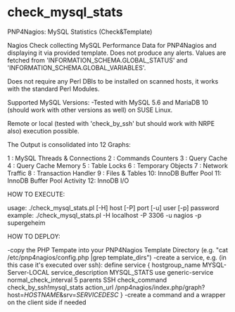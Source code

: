 # check_mysql_stats
PNP4Nagios: MySQL Statistics (Check&amp;Template)


Nagios Check collecting MySQL Performance Data for PNP4Nagios and displaying it via provided template. Does not produce any alerts. Values are fetched from 'INFORMATION_SCHEMA.GLOBAL_STATUS' and 'INFORMATION_SCHEMA.GLOBAL_VARIABLES'. 

Does not require any Perl DBIs to be installed on scanned hosts, it works with the standard Perl Modules.

Supported MySQL Versions:
  -Tested with MySQL 5.6 and MariaDB 10 (should work with other versions as well) on SUSE Linux.
  
  
Remote or local (tested with 'check_by_ssh' but should work with NRPE also) execution possible.  
  

The Output is consolidated into 12 Graphs:
  
  1 : MySQL Threads & Connections
  2 : Commands Counters
  3 : Query Cache
  4 : Query Cache Memory
  5 : Table Locks
  6 : Temporary Objects
  7 : Network Traffic
  8 : Transaction Handler
  9 : Files & Tables
  10: InnoDB Buffer Pool
  11: InnoDB Buffer Pool Activity
  12: InnoDB I/O




HOW TO EXECUTE:

  usage: ./check_mysql_stats.pl [-H] host [-P] port [-u] user [-p] password
  example: ./check_mysql_stats.pl -H localhost -P 3306 -u nagios -p supergeheim



HOW TO DEPLOY:


  -copy the PHP Tempate into your PNP4Nagios Template Directory (e.g. "cat /etc/pnp4nagios/config.php |grep template_dirs")
  -create a service, e.g. (in this case it's executed over ssh):
        define service {
              hostgroup_name                  MYSQL-Server-LOCAL
              service_description             MYSQL_STATS
              use                             generic-service
              normal_check_interval           5
              parents                         SSH
              check_command                   check_by_ssh!mysql_stats
              action_url                      /pnp4nagios/index.php/graph?host=$HOSTNAME$&srv=$SERVICEDESC$
              }
  -create a command and a wrapper on the client side if needed
  




